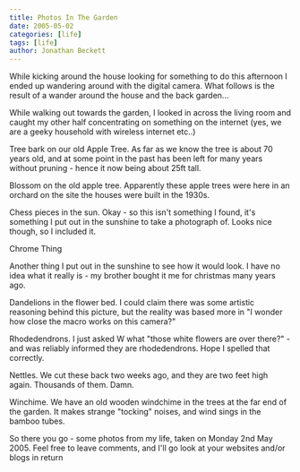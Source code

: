 ```yaml
---
title: Photos In The Garden
date: 2005-05-02
categories: [life]
tags: [life]
author: Jonathan Beckett
---
```


While kicking around the house looking for something to do this afternoon I ended up wandering around with the digital camera. What follows is the result of a wander around the house and the back garden...

While walking out towards the garden, I looked in across the living room and caught my other half concentrating on something on the internet (yes, we are a geeky household with wireless internet etc..)

Tree bark on our old Apple Tree. As far as we know the tree is about 70 years old, and at some point in the past has been left for many years without pruning - hence it now being about 25ft tall.

Blossom on the old apple tree. Apparently these apple trees were here in an orchard on the site the houses were built in the 1930s.

Chess pieces in the sun. Okay - so this isn't something I found, it's something I put out in the sunshine to take a photograph of. Looks nice though, so I included it.

Chrome Thing

Another thing I put out in the sunshine to see how it would look. I have no idea what it really is - my brother bought it me for christmas many years ago.

Dandelions in the flower bed. I could claim there was some artistic reasoning behind this picture, but the reality was based more in "I wonder how close the macro works on this camera?"

Rhodedendrons. I just asked W what "those white flowers are over there?" - and was reliably informed they are rhodedendrons. Hope I spelled that correctly.

Nettles. We cut these back two weeks ago, and they are two feet high again. Thousands of them. Damn.

Winchime. We have an old wooden windchime in the trees at the far end of the garden. It makes strange "tocking" noises, and wind sings in the bamboo tubes.

So there you go - some photos from my life, taken on Monday 2nd May 2005. Feel free to leave comments, and I'll go look at your websites and/or blogs in return 